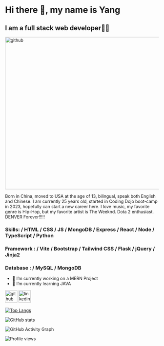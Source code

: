 # Hi there 👋, my name is Yang
## I am a full stack web developer👨‍💻
<img src='https://media.giphy.com/media/yw8sVJoL2S9U9llQmm/giphy.gif' alt='github' height='500' width='1000'>



Born in China, moved to USA at the age of 13, bilingual, speak both English and Chinese. I am currently 25 years old, started in Coding Dojo boot-camp in 2023, hopefully can start a new career here. I love music, my favorite genre is Hip-Hop, but my favorite artist is The Weeknd. Dota 2 enthusiast. DENVER Forever!!!!!



### Skills: / HTML / CSS / JS / MongoDB / Express / React / Node / TypeScript / Python 
### Framework : / Vite / Bootstrap / Tailwind CSS / Flask / jQuery / Jinja2 
### Database : / MySQL / MongoDB


- 🔭 I’m currently working on a MERN Project 
- 🌱 I’m currently learning JAVA


[<img src='https://cdn.jsdelivr.net/npm/simple-icons@3.0.1/icons/github.svg' alt='github' height='40'>](https://github.com/yangcui23)  [<img src='https://cdn.jsdelivr.net/npm/simple-icons@3.0.1/icons/linkedin.svg' alt='linkedin' height='40'>](https://www.linkedin.com/in/yang-cui-477127266/)  

[![Top Langs](https://github-readme-stats.vercel.app/api/top-langs/?username=yangcui23)](https://github.com/anuraghazra/github-readme-stats)

![GitHub stats](https://github-readme-stats.vercel.app/api?username=yangcui23&show_icons=true)  

![GitHub Activity Graph](https://activity-graph.herokuapp.com/graph?username=yangcui23)  

![Profile views](https://gpvc.arturio.dev/yangcui23)  
